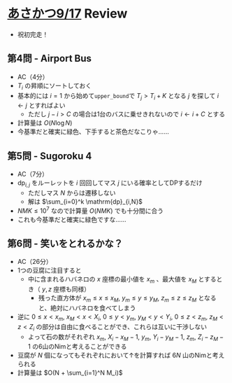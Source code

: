 # [あさかつ9/17](https://kenkoooo.com/atcoder/#/contest/show/bc1f49a7-d282-4c21-8625-cef0b1a0e01b) Review
- 祝初完走！

## 第4問 - Airport Bus
- AC（4分）
- $T_i$ の昇順にソートしておく
- 基本的には $i=1$ から始めて`upper_bound`で $T_j > T_i + K$ となる $j$ を探して $i \gets j$ とすればよい
  - ただし $j-i > C$ の場合は1台のバスに乗せきれないので $i \gets i+C$ とする
- 計算量は $O(N \log N)$
- 今基準だと確実に緑色、下手すると茶色だなこりゃ……

## 第5問 - Sugoroku 4
- AC（7分）
- $\mathrm{dp}_{i,j}$ をルーレットを $i$ 回回してマス $j$ にいる確率としてDPするだけ
  - ただしマス $N$ からは遷移しない
  - 解は $\sum_{i=0}^k \mathrm{dp}_{i,N}$
- $NMK \leq 10^7$ なので計算量 $O(NMK)$ でも十分間に合う
- これも今基準だと確実に緑色ですな……

## 第6問 - 笑いをとれるかな？
- AC（26分）
- 1つの豆腐に注目すると
  - 中に含まれるハバネロの $x$ 座標の最小値を $x_m$ 、最大値を $x_M$ とするとき（ $y,z$ 座標も同様）
    - 残った直方体が $x_m \leq x \leq x_M, \ y_m \leq y \leq y_M, \ z_m \leq z \leq z_M$ となると、絶対にハバネロを食べてしまう
- 逆に $0 \leq x < x_m, \ x_M < x < X_i, \ 0 \leq y < y_m, \ y_M < y < Y_i, \ 0 \leq z < z_m, \ z_M < z < Z_i$ の部分は自由に食べることができ、これらは互いに干渉しない
  - よって石の数がそれぞれ $x_m, \ X_i - x_M - 1, \ y_m, \ Y_i - y_M - 1, \ z_m, \ Z_i - z_M - 1$ の6山のNimと考えることができる
- 豆腐が $N$ 個になってもそれぞれにおいて↑を計算すれば $6N$ 山のNimと考えられる
- 計算量は $O(N + \sum_{i=1}^N M_i)$
